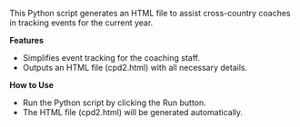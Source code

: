 This Python script generates an HTML file to assist cross-country coaches in tracking events for the current year.

**Features**
- Simplifies event tracking for the coaching staff.
- Outputs an HTML file (cpd2.html) with all necessary details.

**How to Use**
- Run the Python script by clicking the Run button.
- The HTML file (cpd2.html) will be generated automatically.
